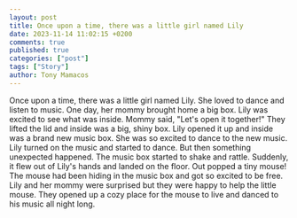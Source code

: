 ```yaml
---
layout: post
title: Once upon a time, there was a little girl named Lily
date: 2023-11-14 11:02:15 +0200
comments: true
published: true
categories: ["post"]
tags: ["Story"]
author: Tony Mamacos
---
```

Once upon a time, there was a little girl named Lily. She loved to dance and listen to music. One day, her mommy brought home a big box. Lily was excited to see what was inside.
Mommy said, "Let's open it together!" They lifted the lid and inside was a big, shiny box. Lily opened it up and inside was a brand new music box. She was so excited to dance to the new music.
Lily turned on the music and started to dance. But then something unexpected happened. The music box started to shake and rattle. Suddenly, it flew out of Lily's hands and landed on the floor. Out popped a tiny mouse! The mouse had been hiding in the music box and got so excited to be free. Lily and her mommy were surprised but they were happy to help the little mouse. They opened up a cozy place for the mouse to live and danced to his music all night long.
